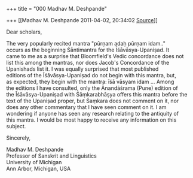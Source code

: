+++
title = "000 Madhav M. Deshpande"

+++
[[Madhav M. Deshpande	2011-04-02, 20:34:02 [Source](https://groups.google.com/g/bvparishat/c/7NY5SEvADjY)]]



Dear scholars,  
  
The very popularly recited mantra "pūrṇam adaḥ pūrṇam idam.."  
occurs as the beginning Śāntimantra for the Īśāvāsya-Upaniṣad. It  
came to me as a surprise that Bloomfield's Vedic concordance does not  
list this among the mantras, nor does Jacob's Concordance of the  
Upanishads list it. I was equally surprised that most published  
editions of the Īśāvāsya-Upaniṣad do not begin with this mantra, but,  
as expected, they begin with the mantra: īśā vāsyam idam ... Among  
the editions I have consulted, only the Ānandāśrama (Pune) edition of  
the Īśāvāsya-Upaniṣad with Śāṃkarabhāṣya offers this mantra before the  
text of the Upaniṣad proper, but Śaṃkara does not comment on it, nor  
does any other commentary that I have seen comment on it. I am  
wondering if anyone has seen any research relating to the antiquity of  
this mantra. I would be most happy to receive any information on this  
subject.  
  
Sincerely,  
  
Madhav M. Deshpande  
Professor of Sanskrit and Linguistics  
University of Michigan  
Ann Arbor, Michigan, USA

